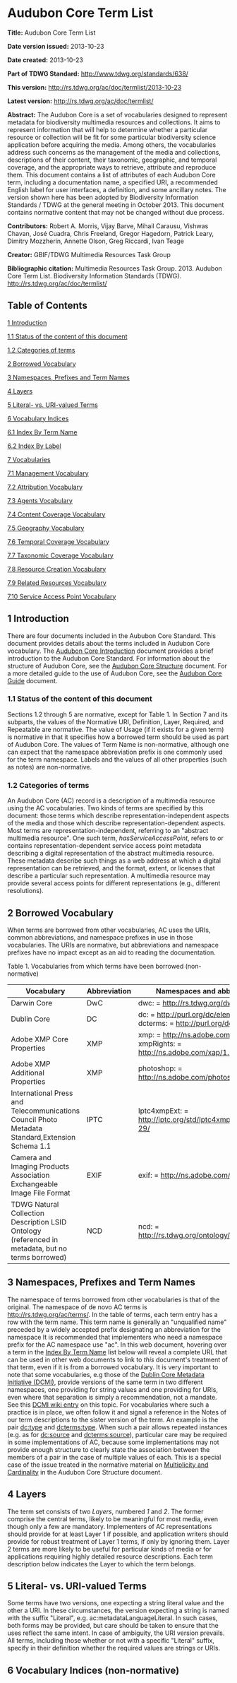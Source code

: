 # Audubon Core Term List

**Title:** Audubon Core Term List

**Date version issued:** 2013-10-23

**Date created:** 2013-10-23

**Part of TDWG Standard:** http://www.tdwg.org/standards/638/

**This version:** http://rs.tdwg.org/ac/doc/termlist/2013-10-23

**Latest version:** http://rs.tdwg.org/ac/doc/termlist/

**Abstract:** The Audubon Core is a set of vocabularies designed to
represent metadata for biodiversity multimedia resources and
collections. It aims to represent information that will help to
determine whether a particular resource or collection will be fit for
some particular biodiversity science application before acquiring the
media. Among others, the vocabularies address such concerns as the
management of the media and collections, descriptions of their content,
their taxonomic, geographic, and temporal coverage, and the appropriate
ways to retrieve, attribute and reproduce them. This document contains a
list of attributes of each Audubon Core term, including a documentation
name, a specified URI, a recommended English label for user interfaces,
a definition, and some ancillary notes. The version shown here has been
adopted by Biodiversity Information Standards / TDWG at the general
meeting in October 2013. This document contains normative content that
may not be changed without due process.

**Contributors:** Robert A. Morris, Vijay Barve, Mihail Carausu, Vishwas
Chavan, José Cuadra, Chris Freeland, Gregor Hagedorn, Patrick Leary,
Dimitry Mozzherin, Annette Olson, Greg Riccardi, Ivan Teage

**Creator:** GBIF/TDWG Multimedia Resources Task Group

**Bibliographic citation:** Multimedia Resources Task Group. 2013. Audubon Core Term List. Biodiversity Information Standards (TDWG). http://rs.tdwg.org/ac/doc/termlist/

## Table of Contents

[1 Introduction](#1-introduction)

[1.1 Status of the content of this document](#11-status-of-the-content-of-this-document)

[1.2 Categories of terms](#12-categories-of-terms)

[2 Borrowed Vocabulary](#2-borrowed-vocabulary)

[3 Namespaces, Prefixes and Term Names](#3-namespaces-prefixes-and-term-names)

[4 Layers](#4-layers)

[5 Literal- vs. URI-valued Terms](#5-literal--vs-uri-valued-terms)

[6 Vocabulary Indices](#6-vocabulary-indices)

[6.1 Index By Term Name](#61-index-by-term-name)

[6.2 Index By Label](#62-index-by-label)

[7 Vocabularies](#7-vocabularies)

[7.1 Management Vocabulary](#71-management-vocabulary)

[7.2 Attribution Vocabulary](#72-attribution-vocabulary)

[7.3 Agents Vocabulary](#73-agents-vocabulary)

[7.4 Content Coverage Vocabulary](#74-content-coverage-vocabulary)

[7.5 Geography Vocabulary](#75-geography-vocabulary)

[7.6 Temporal Coverage Vocabulary](#76-temporal-coverage-vocabulary)

[7.7 Taxonomic Coverage Vocabulary](#77-taxonomic-coverage-vocabulary)

[7.8 Resource Creation Vocabulary](#78-resource-creation-vocabulary)

[7.9 Related Resources Vocabulary](#79-related-resources-vocabulary)

[7.10 Service Access Point Vocabulary](#710-service-access-point-vocabulary)


## 1 Introduction

There are four documents included in the Aububon Core Standard.  This document provides details about the terms included in Audubon Core vocabulary. The [Audubon Core Introduction](introduction.md) document provides a brief introduction to the Audubon Core Standard. For information about the structure of Audubon Core, see the [Audubon Core Structure](structure.md) document.  For a more detailed guide to the use of Audubon Core, see the [Audubon Core Guide](guide.md) document.


### 1.1 Status of the content of this document

Sections 1.2 through 5 are normative, except for Table 1.  In Section 7 and its subparts, the values of the Normative URI, Definition, Layer, Required, and Repeatable are normative. The value of Usage (if it exists for a given term) is normative in that it specifies how a borrowed term should be used as part of Audubon Core.  The values of Term Name is non-normative, although one can expect that the namespace abbreviation prefix is one commonly used for the term namespace.  Labels and the values of all other properties (such as notes) are non-normative.


### 1.2 Categories of terms

An Audubon Core (AC) record is a description of a multimedia resource
using the AC vocabularies. Two kinds of terms are specified by this
document: those terms which describe representation-independent aspects
of the media and those which describe representation-dependent aspects.
Most terms are representation-independent, referring to an "abstract
multimedia resource". One such term, *hasServiceAccessPoint*, refers to
or contains representation-dependent service access point metadata
describing a digital representation of the abstract multimedia resource.
These metadata describe such things as a web address at which a digital
representation can be retrieved, and the format, extent, or licenses
that describe a particular such representation. A multimedia resource
may provide several access points for different representations (e.g.,
different resolutions).


## 2 Borrowed Vocabulary

When terms are borrowed from other vocabularies, AC uses the URIs,
common abbreviations, and namespace prefixes in use in those
vocabularies. The URIs are normative, but abbreviations and namespace
prefixes have no impact except as an aid to reading the documentation.

Table 1. Vocabularies from which terms have been borrowed (non-normative)

| Vocabulary | Abbreviation | Namespaces and abbreviations | Link to authoritative documentation |
|------------|--------------|------------------------------|-------------------------------------|
| Darwin Core | DwC         | dwc: = http://rs.tdwg.org/dwc/terms/ | http://tdwg.github.io/dwc/terms/index.htm |
| Dublin Core | DC          | dc: = http://purl.org/dc/elements/1.1/, dcterms: = http://purl.org/dc/terms/ | http://dublincore.org/documents/dcmi-terms/ |
| Adobe XMP Core Properties | XMP | xmp: = http://ns.adobe.com/xap/1.0/, xmpRights: = http://ns.adobe.com/xap/1.0/rights/ | https://wwwimages2.adobe.com/content/dam/acom/en/devnet/xmp/pdfs/XMP%20SDK%20Release%20cc-2016-08/XMPSpecificationPart1.pdf |
| Adobe XMP Additional Properties | XMP | photoshop: = http://ns.adobe.com/photoshop/1.0/ | http://wwwimages.adobe.com/www.adobe.com/content/dam/acom/en/devnet/xmp/pdfs/XMP%20SDK%20Release%20cc-2014-12/XMPSpecificationPart2.pdf |
| International Press and Telecommunications Council Photo Metadata Standard,Extension Schema 1.1 | IPTC | Iptc4xmpExt: = http://iptc.org/std/Iptc4xmpExt/2008-02-29/ | http://www.iptc.org/std/photometadata/specification/IPTC-PhotoMetadata-201007_1.pdf |
| Camera and Imaging Products Association Exchangeable Image File Format | EXIF | exif: = http://ns.adobe.com/exif/1.0/ | http://www.cipa.jp/std/documents/e/DC-008-2012_E.pdf |
| TDWG Natural Collection Description LSID Ontology (referenced in metadata, but no terms borrowed) | NCD | ncd: = http://rs.tdwg.org/ontology/voc/Collection# | https://github.com/tdwg/ontology/blob/master/ontology/voc/Collection.rdf |




## 3 Namespaces, Prefixes and Term Names

The namespace of terms borrowed from other vocabularies is that of the
original. The namespace of de novo AC terms is
http://rs.tdwg.org/ac/terms/. In the table of terms, each term entry has
a row with the term name. This term name is generally an "unqualified
name" preceded by a widely accepted prefix designating an abbreviation
for the namespace It is recommended that implementers who need a
namespace prefix for the AC namespace use "ac". In this web document,
hovering over a term in the [Index By Term Name](#index-by-term-name)
list below will reveal a complete URL that can be used in other web
documents to link to *this* document's treatment of that term, even if
it is from a borrowed vocabulary. It is very important to note that some
vocabularies, e.g those of the
[Dublin Core Metadata Initiative (DCMI)](http://dublincore.org/),
provide versions of the same term in two different namespaces, one
providing for string values and one providing for URIs, even where that
separation is simply a recommendation, not a mandate. See this
[DCMI wiki entry](http://wiki.dublincore.org/index.php/FAQ/DC_and_DCTERMS_Namespaces)
on this topic. For vocabularies where such a practice is in place, we
often follow it and signal a reference in the Notes of our term
descriptions to the sister version of the term. An example is the pair
[dc:type](#dc_type) and [dcterms:type](#dcterms_type). When such a pair allows repeated instances (e.g. as for [dc:source](#dc_source) and [dcterms:source](#dcterms_source)), particular care may be required in some
implementations of AC, because
some implementations may not provide enough structure to clearly state
the association between the members of a pair in the case of multiple
values of each. This is a special case of the issue treated in the
normative material on [Multiplicity and Cardinality](structure.md#3-multiplicity-and-cardinality) in the Audubon Core Structure document.


## 4 Layers

The term set consists of two *Layers*, numbered *1* and *2*. The former
comprise the central terms, likely to be meaningful for most media, even
though only a few are mandatory. Implementers of AC representations
should provide for at least Layer 1 if possible, and application writers
should provide for robust treatment of Layer 1 terms, if only by
ignoring them. Layer 2 terms are more likely to be useful for particular
kinds of media or for applications requiring highly detailed resource
descriptions. Each term description below indicates the Layer to which
the term belongs.


## 5 Literal- vs. URI-valued Terms

Some terms have two versions, one expecting a string literal value and
the other a URI. In these circumstances, the version expecting a string
is named with the suffix "Literal", e.g. ac:metadataLanguageLiteral. In
such cases, both forms may be provided, but care should be taken to
ensure that the uses reflect the same intent. In case of ambiguity, the
URI version prevails. All terms, including those whether or not with a
specific "Literal" suffix, specify in their definition whether the
required values are strings or URIs.



## 6 Vocabulary Indices (non-normative)
